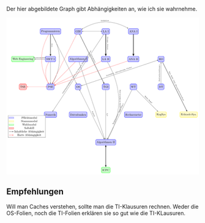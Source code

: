 Der hier abgebildete Graph gibt Abhängigkeiten an, wie ich sie wahrnehme.

![Example](informatikstudium-kit-abhaengigkeitsgraph.png)

Empfehlungen
-------------
Will man Caches verstehen, sollte man die TI-Klausuren rechnen.
Weder die OS-Folien, noch die TI-Folien erklären sie so gut wie die TI-KLausuren.